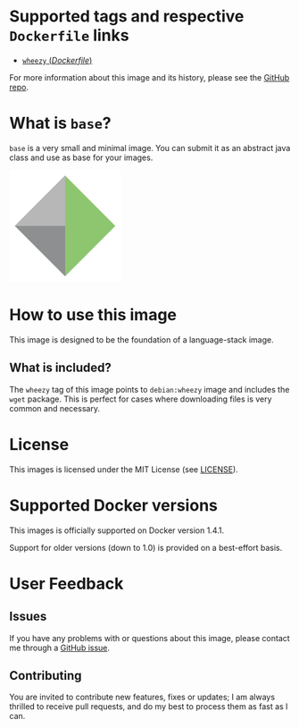 # Supported tags and respective `Dockerfile` links

- [`wheezy` (*Dockerfile*)](https://github.com/nerro/docker-images/blob/master/base/wheezy/Dockerfile)

For more information about this image and its history, please see the
[GitHub repo](https://github.com/nerro/docker-images).


# What is `base`?

`base` is a very small and minimal image. You can submit it as an abstract java class and use
as base for your images.

![logo](https://raw.githubusercontent.com/nerro/docker-images/master/base/wheezy/logo.png)


# How to use this image
This image is designed to be the foundation of a language-stack image.

## What is included?

The `wheezy` tag of this image points to `debian:wheezy` image and includes the `wget`
package. This is perfect for cases where downloading files is very common and necessary.


# License

This images is licensed under the MIT License (see [LICENSE](https://github.com/nerro/docker-images/blob/master/LICENSE)).


# Supported Docker versions

This images is officially supported on Docker version 1.4.1.

Support for older versions (down to 1.0) is provided on a best-effort basis.


# User Feedback

## Issues

If you have any problems with or questions about this image, please contact me
 through a [GitHub issue](https://github.com/nerro/docker-images/issues).

## Contributing

You are invited to contribute new features, fixes or updates; I am always thrilled
to receive pull requests, and do my best to process them as fast as I can.

